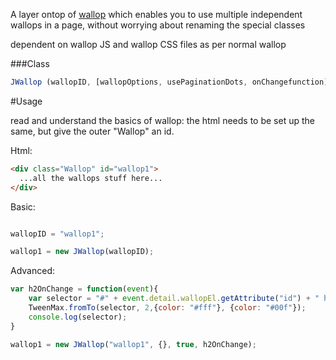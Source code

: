 A layer ontop of [wallop](https://github.com/peduarte/wallop) which enables you to use multiple independent wallops in a page, without worrying about renaming the special classes

dependent on wallop JS and wallop CSS files as per normal wallop

###Class

```javascript
JWallop (wallopID, [wallopOptions, usePaginationDots, onChangefunction]
```

#Usage

read and understand the basics of wallop:
the html needs to be set up the same, but give the outer "Wallop" an id.


Html:
```html
<div class="Wallop" id="wallop1">
  ...all the wallops stuff here...
</div>
```

Basic:
```javascript

wallopID = "wallop1";

wallop1 = new JWallop(wallopID);

```

Advanced:
```javascript
var h2OnChange = function(event){
    var selector = "#" + event.detail.wallopEl.getAttribute("id") + " h2";
    TweenMax.fromTo(selector, 2,{color: "#fff"}, {color: "#00f"});
    console.log(selector);
}

wallop1 = new JWallop("wallop1", {}, true, h2OnChange);
```
